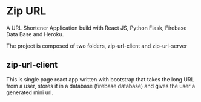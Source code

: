 # Zip URL
A URL Shortener Application build with React JS, Python Flask, Firebase Data Base and Heroku.


The project is composed of two folders, zip-url-client and zip-url-server

## zip-url-client
This is single page react app written with bootstrap that takes the long URL from a user, stores it in a database (firebase database) and gives the user a generated
mini url. 

